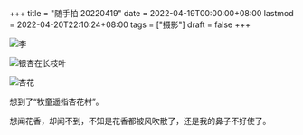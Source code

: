 +++
title = "随手拍 20220419"
date = 2022-04-19T00:00:00+08:00
lastmod = 2022-04-20T22:10:24+08:00
tags = ["摄影"]
draft = false
+++

![](/images/photo/2022-04-19-1.webp "李")

![](/images/photo/2022-04-19-2.jpg "银杏在长枝叶")

![](/images/photo/2022-04-19-3.webp "杏花")

想到了“牧童遥指杏花村”。

想闻花香，却闻不到，不知是花香都被风吹散了，还是我的鼻子不好使了。
